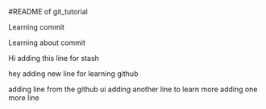 #README of git_tutorial

Learning commit

Learning about commit

Hi adding this line for stash

hey adding new line for learning github

adding line from the github ui
adding another line to learn more
adding one more line